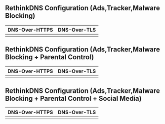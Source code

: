## RethinkDNS Configuration (Ads,Tracker,Malware Blocking)

| DNS-Over-HTTPS | DNS-Over-TLS |
| --- | --- |
| | |

## RethinkDNS Configuration (Ads,Tracker,Malware Blocking + Parental Control)

| DNS-Over-HTTPS | DNS-Over-TLS |
| --- | --- |
| | |

## RethinkDNS Configuration (Ads,Tracker,Malware Blocking + Parental Control + Social Media)

| DNS-Over-HTTPS | DNS-Over-TLS |
| --- | --- |
| | |

